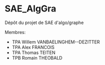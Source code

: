 # SAE_AlgGra
Dépôt du projet de SAE d'algo/graphe

Membres:
- TPA Willem VANBAELINGHEM--DEZITTER
- TPA Alex FRANCOIS
- TPA Thomas TEITEN
- TPB Romain THEOBALD
